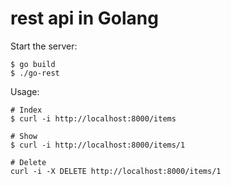 # rest api in Golang

Start the server:

```shell
$ go build
$ ./go-rest
```

Usage:

```shell
# Index
$ curl -i http://localhost:8000/items

# Show
$ curl -i http://localhost:8000/items/1

# Delete
curl -i -X DELETE http://localhost:8000/items/1
```
